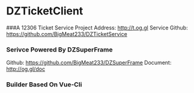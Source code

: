 # DZTicketClient
###A 12306 Ticket Service Project
Address: http://t.og.gl
Service Github: https://github.com/BigMeat233/DZTicketService

### Serivce Powered By DZSuperFrame
Github: https://github.com/BigMeat233/DZSuperFrame
Document: http://og.gl/doc

### Builder Based On Vue-Cli